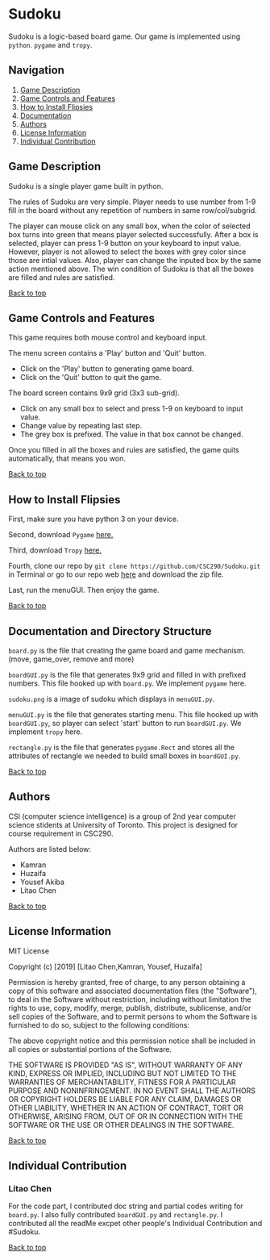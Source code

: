 # Sudoku
Sudoku is a logic-based board game. Our game is implemented using `python`. `pygame` and `tropy`.  

## Navigation
<a name="top"></a> 
1. [Game Description](#intro) 
2. [Game Controls and Features](#feature)
3. [How to Install Flipsies](#install)
4. [Documentation](#documen)
5. [Authors](#Authors)
6. [License Information](#license)
7. [Individual Contribution](#contribution)

## <a name="intro"></a>Game Description 
Sudoku is a single player game built in python.

The rules of Sudoku are very simple. Player needs to use number from 1-9 fill in the board without any repetition of numbers in same row/col/subgrid. 

The player can mouse click on any small box, when the color of selected box turns into green that means player selected successfully. After a box is selected, player can press 1-9 button on your keyboard to input value. However, player is not allowed to select the boxes with grey color since those are intial values. Also, player can change the inputed box by the same action mentioned above. The win condition of Sudoku is that all the boxes are filled and rules are satisfied.

[Back to top](#top)

## <a name="feature"></a>Game Controls and Features 

This game requires both mouse control and keyboard input.

The menu screen contains a 'Play' button and 'Quit' button.
- Click on the 'Play' button to generating game board.
- Click on the 'Quit' button to quit the game.

The board screen contains 9x9 grid (3x3 sub-grid).
- Click on any small box to select and press 1-9 on keyboard to input value.
- Change value by repeating last step.
- The grey box is prefixed. The value in that box cannot be changed.

Once you filled in all the boxes and rules are satisfied, the game quits automatically, that means you won.

[Back to top](#top)

## <a name="install"></a>How to Install Flipsies

First, make sure you have python 3 on your device.

Second, download `Pygame` [here.](https://www.pygame.org/download.shtml)

Third, download `Tropy` [here.](https://tropy.org)

Fourth, clone our repo by `git clone https://github.com/CSC290/Sudoku.git` in Terminal or go to our repo web [here](https://github.com/CSC290/Sudoku) and download the zip file.

Last, run the menuGUI. Then enjoy the game.

[Back to top](#top)

## <a name="documen"></a>Documentation and Directory Structure

`board.py` is the file that creating the game board and game mechanism.(move, game_over, remove and more)

`boardGUI.py` is the file that generates 9x9 grid and filled in with prefixed numbers. This file hooked up with `board.py`. We implement `pygame` here.

`sudoku.png` is a image of sudoku which displays in `menuGUI.py`.

`menuGUI.py` is the file that generates starting menu. This file hooked up with `boardGUI.py`, so player can select 'start' button to run `boardGUI.py`. We implement `tropy` here.

`rectangle.py` is the file that generates `pygame.Rect` and stores all the attributes of rectangle we needed to build small boxes in `boardGUI.py`.

[Back to top](#top)

## <a name="Authors"></a>Authors

CSI (computer science intelligence) is a group of 2nd year computer science stidents at University of Toronto. This project is designed for course requirement in CSC290.

Authors are listed below:
- Kamran
- Huzaifa
- Yousef Akiba
- Litao Chen

[Back to top](#top)

## <a name="license"></a>License Information

MIT License

Copyright (c) [2019] [Litao Chen,Kamran, Yousef, Huzaifa]

Permission is hereby granted, free of charge, to any person obtaining a copy
of this software and associated documentation files (the "Software"), to deal
in the Software without restriction, including without limitation the rights
to use, copy, modify, merge, publish, distribute, sublicense, and/or sell
copies of the Software, and to permit persons to whom the Software is
furnished to do so, subject to the following conditions:

The above copyright notice and this permission notice shall be included in all
copies or substantial portions of the Software.

THE SOFTWARE IS PROVIDED "AS IS", WITHOUT WARRANTY OF ANY KIND, EXPRESS OR
IMPLIED, INCLUDING BUT NOT LIMITED TO THE WARRANTIES OF MERCHANTABILITY,
FITNESS FOR A PARTICULAR PURPOSE AND NONINFRINGEMENT. IN NO EVENT SHALL THE
AUTHORS OR COPYRIGHT HOLDERS BE LIABLE FOR ANY CLAIM, DAMAGES OR OTHER
LIABILITY, WHETHER IN AN ACTION OF CONTRACT, TORT OR OTHERWISE, ARISING FROM,
OUT OF OR IN CONNECTION WITH THE SOFTWARE OR THE USE OR OTHER DEALINGS IN THE
SOFTWARE.

[Back to top](#top)

## <a name="contribution"></a>Individual Contribution

### Litao Chen
For the code part, I contributed doc string and partial codes writing for `board.py`. I also fully contributed `boardGUI.py` and `rectangle.py`.
I contributed all the readMe excpet other people's Individual Contribution and #Sudoku.
 
[Back to top](#top)
